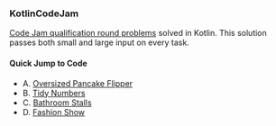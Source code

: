 ### KotlinCodeJam

[Code Jam qualification round problems](https://code.google.com/codejam/contest/3264486/dashboard) solved in Kotlin. This solution passes both small and large input on every task.

#### Quick Jump to Code

-  A. [Oversized Pancake Flipper](../master/src/OversizedPancakeFlipper.kt)
-  B. [Tidy Numbers](../master/src/TidyNumbers.kt)
-  C. [Bathroom Stalls](../master/src/BathroomStalls.kt)
-  D. [Fashion Show](../master/src/FashionShow.kt)
